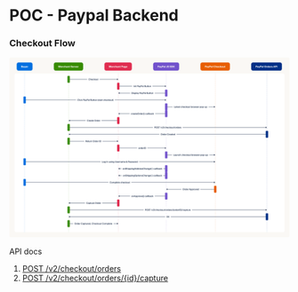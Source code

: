 # POC - Paypal Backend

### Checkout Flow
![checkout-flow](documents/images/checkout-flow.png)

API docs
1. [POST /v2/checkout/orders](https://developer.paypal.com/docs/api/orders/v2/#orders_create)
2. [POST /v2/checkout/orders/{id}/capture](https://developer.paypal.com/docs/api/orders/v2/#orders_capture)